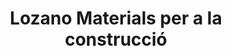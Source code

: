 ---
title: "Lozano Materials per a la construcció"
url: /santa-coloma-de-gramenet/lozano-materials-per-a-la-construccio/
shop: Eisenwaren
---
